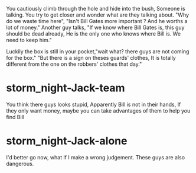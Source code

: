 You cautiously climb through the hole and hide into the bush,
Someone is talking. You try to get closer and wonder what are they talking about.
"Why do we waste time here", "Isn't Bill Gates more important ? And he worths a lot of money." Another guy talks, "If we know where Bill Gates
is, this guy should be dead already, He is the only one who knows where Bill is. We need to keep him."

Luckily the box is still in your pocket,"wait what? there guys are not coming for the box."
"But there is a sign on theses guards' clothes, It is totally different from the one on the robbers' clothes that day."

# storm_night-Jack-team
You think there guys looks stupid, Apparently Bill is not in their hands, If they only want money, maybe you can take advantages of them to help you find Bill

# storm_night-Jack-alone
I'd better go now, what if I make a wrong judgement. These guys are also dangerous.
